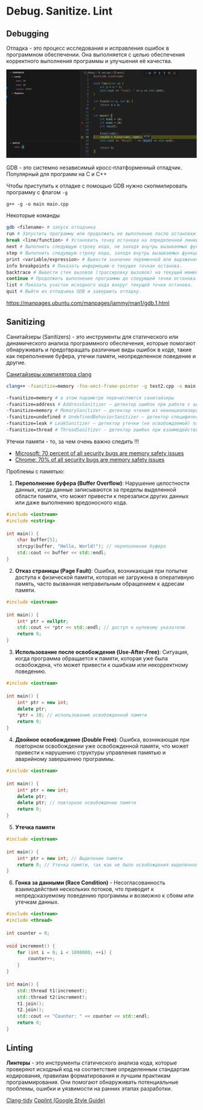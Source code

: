 # Debug. Sanitize. Lint

## Debugging

Отладка - это процесс исследования и исправления ошибок в программном обеспечении. Она выполняется с целью обеспечения корректного выполнения программы и улучшения её качества.

![Отладка VS Code](image.png)

GDB -  это системно независимый кросс‑платформенный отладчик. Популярный для программ на C и C++

Чтобы приступить к отладке с помощью GDB нужно скопмилировать программу с флагом  ```-g```

```
g++ -g -o main main.cpp
```

Некоторые команды
```bash
gdb <filename> # запуск отладчика
run # Запустить программу или продолжить ее выполнение после остановки.
break <line/function> # Установить точку останова на определенной линии кода или в функции.
next # Выполнить следующую строку кода, не заходя внутрь вызываемых функций.
step # Выполнить следующую строку кода, заходя внутрь вызываемых функций.
print <variable/expression> # Вывести значение переменной или выражения.
info breakpoints # Показать информацию о текущих точках останова.
backtrace # Вывести стек вызовов (трассировку вызовов) на текущий момент времени.
continue # Продолжить выполнение программы до следующей точки останова.
list # Показать участок исходного кода вокруг текущей точки останова.
quit # Выйти из отладчика GDB и завершить отладку.
```
https://manpages.ubuntu.com/manpages/jammy/man1/gdb.1.html

## Sanitizing

Санитайзеры (Sanitizers) - это инструменты для статического или динамического анализа программного обеспечения, которые помогают обнаруживать и предотвращать различные виды ошибок в коде, такие как переполнение буфера, утечки памяти, неопределенное поведение и другие. 

[Санитайзеры компилятора clang](https://skkv-itmo.gitbook.io/ct-c-cpp-course/code-analysis/sanitizer)

```bash
clang++ -fsanitize=memory -fno-omit-frame-pointer -g test2.cpp -o main -lstdc++
```

```bash
-fsanitize=memory # в этом параметре перечисляются санитайзеры
-fsanitize=address # AddressSanitizer – детектор ошибок при работе с адресацией (выход за границы выделенной области памяти, стека, двойное высвобождение памяти и другое)
-fsanitize=memory # MemorySanitizer – детектор чтения из неинициализированной области памяти
-fsanitize=undefined # UndefinedBehaviorSanitizer – детектор специфических ошибок, чаще всего регламентированных в стандарте как Undefined Behavior
-fsanitize=leak # LeakSanitizer – детектор утечки (не освобождаемой) памяти.
-fsanitize=thread # ThreadSanitizer – детектор ошибок при взаимодействиями между потоками (data race)
```

Утечки памяти - то, за чем очень важно следить  !!!
* [Microsoft: 70 percent of all security bugs are memory safety issues ](https://www.zdnet.com/article/microsoft-70-percent-of-all-security-bugs-are-memory-safety-issues/)
* [Chrome: 70% of all security bugs are memory safety issues ](https://www.zdnet.com/article/chrome-70-of-all-security-bugs-are-memory-safety-issues/)


Проблемы с памятью:

1. **Переполнение буфера (Buffer Overflow)**: Нарушение целостности данных, когда данные записываются за пределы выделенной области памяти, что может привести к перезаписи других данных или даже выполнению вредоносного кода.


```cpp
#include <iostream>
#include <cstring>

int main() {
    char buffer[5];
    strcpy(buffer, "Hello, World!"); // переполнение буфера
    std::cout << buffer << std::endl;
}
```

2. **Отказ страницы (Page Fault)**: Ошибка, возникающая при попытке доступа к физической памяти, которая не загружена в оперативную память, часто вызванная неправильным обращением к адресам памяти.

```cpp
#include <iostream>

int main() {
    int* ptr = nullptr;
    std::cout << *ptr << std::endl; // доступ к нулевому указателю
    return 0;
}
```


3.  **Использование после освобождения (Use-After-Free)**: Ситуация, когда программа обращается к памяти, которая уже была освобождена, что может привести к ошибкам или некорректному поведению.

```cpp
#include <iostream>

int main() {
    int* ptr = new int;
    delete ptr;
    *ptr = 10; // использование освобожденной памяти
    return 0;
}
```

4. **Двойное освобождение (Double Free)**: Ошибка, возникающая при повторном освобождении уже освобожденной памяти, что может привести к нарушению структуры управления памятью и аварийному завершению программы.

```cpp
#include <iostream>

int main() {
    int* ptr = new int;
    delete ptr;
    delete ptr; // повторное освобождение памяти
    return 0;
}
```
5. **Утечка памяти**

```cpp
#include <iostream>

int main() {
    int* ptr = new int; // Выделение памяти
    return 0; // Утечка памяти, так как не было освобождения выделенной памяти
}

```

6. **Гонка за данными (Race Condition)** - Несогласованность взаимодействия нескольких потоков, что приводит к непредсказуемому поведению программы и возможно к сбоям или утечкам данных.

```cpp
#include <iostream>
#include <thread>

int counter = 0;

void increment() {
    for (int i = 0; i < 1000000; ++i) {
        counter++;
    }
}

int main() {
    std::thread t1(increment);
    std::thread t2(increment);
    t1.join();
    t2.join();
    std::cout << "Counter: " << counter << std::endl;
    return 0;
}
```

## Linting

**Линтеры** - это инструменты статического анализа кода, которые проверяют исходный код на соответствие определенным стандартам кодирования, правилам форматирования и лучшим практикам программирования. Они помогают обнаруживать потенциальные проблемы, ошибки и уязвимости на ранних этапах разработки.


[Clang-tidy](https://clang.llvm.org/extra/clang-tidy/)
[Cpplint (Google Style Guide)](https://github.com/cpplint/cpplint)